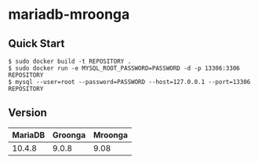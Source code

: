 # mariadb-mroonga

## Quick Start

    $ sudo docker build -t REPOSITORY .
    $ sudo docker run -e MYSQL_ROOT_PASSWORD=PASSWORD -d -p 13306:3306 REPOSITORY
    $ mysql --user=root --password=PASSWORD --host=127.0.0.1 --port=13306 REPOSITORY



## Version

| MariaDB | Groonga | Mroonga |
|---------|---------|---------|
| 10.4.8  | 9.0.8   | 9.08    |
